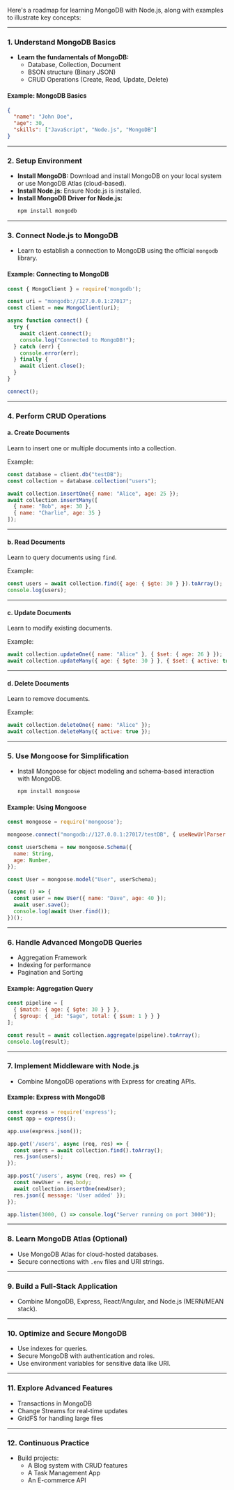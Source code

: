 Here's a roadmap for learning MongoDB with Node.js, along with examples to illustrate key concepts:

---

### **1. Understand MongoDB Basics**
- **Learn the fundamentals of MongoDB:**
  - Database, Collection, Document
  - BSON structure (Binary JSON)
  - CRUD Operations (Create, Read, Update, Delete)

#### Example: MongoDB Basics
```json
{
  "name": "John Doe",
  "age": 30,
  "skills": ["JavaScript", "Node.js", "MongoDB"]
}
```

---

### **2. Setup Environment**
- **Install MongoDB:** Download and install MongoDB on your local system or use MongoDB Atlas (cloud-based).
- **Install Node.js:** Ensure Node.js is installed.
- **Install MongoDB Driver for Node.js:**
  ```bash
  npm install mongodb
  ```

---

### **3. Connect Node.js to MongoDB**
- Learn to establish a connection to MongoDB using the official `mongodb` library.

#### Example: Connecting to MongoDB
```javascript
const { MongoClient } = require('mongodb');

const uri = "mongodb://127.0.0.1:27017";
const client = new MongoClient(uri);

async function connect() {
  try {
    await client.connect();
    console.log("Connected to MongoDB!");
  } catch (err) {
    console.error(err);
  } finally {
    await client.close();
  }
}

connect();
```

---

### **4. Perform CRUD Operations**

#### **a. Create Documents**
Learn to insert one or multiple documents into a collection.

Example:
```javascript
const database = client.db("testDB");
const collection = database.collection("users");

await collection.insertOne({ name: "Alice", age: 25 });
await collection.insertMany([
  { name: "Bob", age: 30 },
  { name: "Charlie", age: 35 }
]);
```

---

#### **b. Read Documents**
Learn to query documents using `find`.

Example:
```javascript
const users = await collection.find({ age: { $gte: 30 } }).toArray();
console.log(users);
```

---

#### **c. Update Documents**
Learn to modify existing documents.

Example:
```javascript
await collection.updateOne({ name: "Alice" }, { $set: { age: 26 } });
await collection.updateMany({ age: { $gte: 30 } }, { $set: { active: true } });
```

---

#### **d. Delete Documents**
Learn to remove documents.

Example:
```javascript
await collection.deleteOne({ name: "Alice" });
await collection.deleteMany({ active: true });
```

---

### **5. Use Mongoose for Simplification**
- Install Mongoose for object modeling and schema-based interaction with MongoDB.
  ```bash
  npm install mongoose
  ```

#### Example: Using Mongoose
```javascript
const mongoose = require('mongoose');

mongoose.connect("mongodb://127.0.0.1:27017/testDB", { useNewUrlParser: true, useUnifiedTopology: true });

const userSchema = new mongoose.Schema({
  name: String,
  age: Number,
});

const User = mongoose.model("User", userSchema);

(async () => {
  const user = new User({ name: "Dave", age: 40 });
  await user.save();
  console.log(await User.find());
})();
```

---

### **6. Handle Advanced MongoDB Queries**
- Aggregation Framework
- Indexing for performance
- Pagination and Sorting

#### Example: Aggregation Query
```javascript
const pipeline = [
  { $match: { age: { $gte: 30 } } },
  { $group: { _id: "$age", total: { $sum: 1 } } }
];

const result = await collection.aggregate(pipeline).toArray();
console.log(result);
```

---

### **7. Implement Middleware with Node.js**
- Combine MongoDB operations with Express for creating APIs.

#### Example: Express with MongoDB
```javascript
const express = require('express');
const app = express();

app.use(express.json());

app.get('/users', async (req, res) => {
  const users = await collection.find().toArray();
  res.json(users);
});

app.post('/users', async (req, res) => {
  const newUser = req.body;
  await collection.insertOne(newUser);
  res.json({ message: 'User added' });
});

app.listen(3000, () => console.log("Server running on port 3000"));
```

---

### **8. Learn MongoDB Atlas (Optional)**
- Use MongoDB Atlas for cloud-hosted databases.
- Secure connections with `.env` files and URI strings.

---

### **9. Build a Full-Stack Application**
- Combine MongoDB, Express, React/Angular, and Node.js (MERN/MEAN stack).

---

### **10. Optimize and Secure MongoDB**
- Use indexes for queries.
- Secure MongoDB with authentication and roles.
- Use environment variables for sensitive data like URI.

---

### **11. Explore Advanced Features**
- Transactions in MongoDB
- Change Streams for real-time updates
- GridFS for handling large files

---

### **12. Continuous Practice**
- Build projects:
  - A Blog system with CRUD features
  - A Task Management App
  - An E-commerce API

